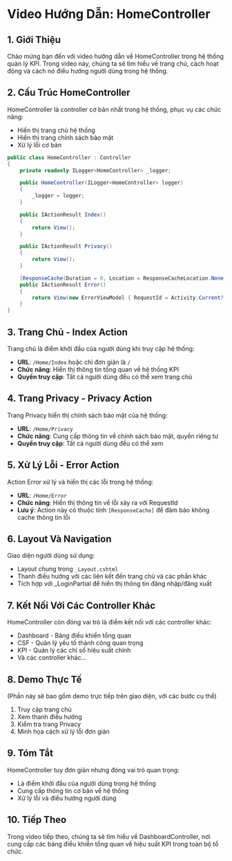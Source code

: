 # Video Hướng Dẫn: HomeController

## 1. Giới Thiệu

Chào mừng bạn đến với video hướng dẫn về HomeController trong hệ thống quản lý KPI. Trong video này, chúng ta sẽ tìm hiểu về trang chủ, cách hoạt động và cách nó điều hướng người dùng trong hệ thống.

## 2. Cấu Trúc HomeController

HomeController là controller cơ bản nhất trong hệ thống, phục vụ các chức năng:

-   Hiển thị trang chủ hệ thống
-   Hiển thị trang chính sách bảo mật
-   Xử lý lỗi cơ bản

```csharp
public class HomeController : Controller
{
    private readonly ILogger<HomeController> _logger;

    public HomeController(ILogger<HomeController> logger)
    {
        _logger = logger;
    }

    public IActionResult Index()
    {
        return View();
    }

    public IActionResult Privacy()
    {
        return View();
    }

    [ResponseCache(Duration = 0, Location = ResponseCacheLocation.None, NoStore = true)]
    public IActionResult Error()
    {
        return View(new ErrorViewModel { RequestId = Activity.Current?.Id ?? HttpContext.TraceIdentifier });
    }
}
```

## 3. Trang Chủ - Index Action

Trang chủ là điểm khởi đầu của người dùng khi truy cập hệ thống:

-   **URL**: `/Home/Index` hoặc chỉ đơn giản là `/`
-   **Chức năng**: Hiển thị thông tin tổng quan về hệ thống KPI
-   **Quyền truy cập**: Tất cả người dùng đều có thể xem trang chủ

## 4. Trang Privacy - Privacy Action

Trang Privacy hiển thị chính sách bảo mật của hệ thống:

-   **URL**: `/Home/Privacy`
-   **Chức năng**: Cung cấp thông tin về chính sách bảo mật, quyền riêng tư
-   **Quyền truy cập**: Tất cả người dùng đều có thể xem

## 5. Xử Lý Lỗi - Error Action

Action Error xử lý và hiển thị các lỗi trong hệ thống:

-   **URL**: `/Home/Error`
-   **Chức năng**: Hiển thị thông tin về lỗi xảy ra với RequestId
-   **Lưu ý**: Action này có thuộc tính `[ResponseCache]` để đảm bảo không cache thông tin lỗi

## 6. Layout Và Navigation

Giao diện người dùng sử dụng:

-   Layout chung trong `_Layout.cshtml`
-   Thanh điều hướng với các liên kết đến trang chủ và các phần khác
-   Tích hợp với \_LoginPartial để hiển thị thông tin đăng nhập/đăng xuất

## 7. Kết Nối Với Các Controller Khác

HomeController còn đóng vai trò là điểm kết nối với các controller khác:

-   Dashboard - Bảng điều khiển tổng quan
-   CSF - Quản lý yếu tố thành công quan trọng
-   KPI - Quản lý các chỉ số hiệu suất chính
-   Và các controller khác...

## 8. Demo Thực Tế

(Phần này sẽ bao gồm demo trực tiếp trên giao diện, với các bước cụ thể)

1. Truy cập trang chủ
2. Xem thanh điều hướng
3. Kiểm tra trang Privacy
4. Minh họa cách xử lý lỗi đơn giản

## 9. Tóm Tắt

HomeController tuy đơn giản nhưng đóng vai trò quan trọng:

-   Là điểm khởi đầu của người dùng trong hệ thống
-   Cung cấp thông tin cơ bản về hệ thống
-   Xử lý lỗi và điều hướng người dùng

## 10. Tiếp Theo

Trong video tiếp theo, chúng ta sẽ tìm hiểu về DashboardController, nơi cung cấp các bảng điều khiển tổng quan về hiệu suất KPI trong toàn bộ tổ chức.
